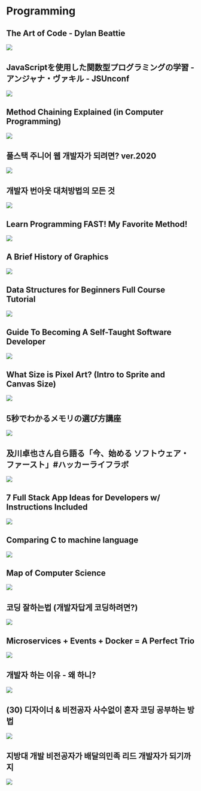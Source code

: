 # Programming

## The Art of Code - Dylan Beattie
[![](https://img.youtube.com/vi/6avJHaC3C2U/0.jpg)](https://www.youtube.com/watch?v=6avJHaC3C2U)

## JavaScriptを使用した関数型プログラミングの学習 - アンジャナ・ヴァキル - JSUnconf
[![](https://img.youtube.com/vi/e-5obm1G_FY/0.jpg)](https://www.youtube.com/watch?v=e-5obm1G_FY)

## Method Chaining Explained (in Computer Programming)
[![](https://img.youtube.com/vi/Q4sYrKFJqPo/0.jpg)](https://www.youtube.com/watch?v=Q4sYrKFJqPo&list=PLVvjrrRCBy2LS3TfbE4ZjXbYy4eECQjuc&index=1)

## 풀스택 주니어 웹 개발자가 되려면? ver.2020
[![](https://img.youtube.com/vi/ODa9mY2bEEc/0.jpg)](https://www.youtube.com/watch?v=ODa9mY2bEEc)

## 개발자 번아웃 대처방법의 모든 것
[![](https://img.youtube.com/vi/5kjrJaFIAls/0.jpg)](https://www.youtube.com/watch?v=5kjrJaFIAls)

## Learn Programming FAST! My Favorite Method!
[![](https://img.youtube.com/vi/Mj3QejzYZ70/0.jpg)](https://www.youtube.com/watch?v=Mj3QejzYZ70)

## A Brief History of Graphics
[![](https://img.youtube.com/vi/QyjyWUrHsFc/0.jpg)](https://www.youtube.com/watch?v=QyjyWUrHsFc)

## Data Structures for Beginners Full Course Tutorial
[![](https://img.youtube.com/vi/YOfXMQnUlZY/0.jpg)](https://www.youtube.com/watch?v=YOfXMQnUlZY)

## Guide To Becoming A Self-Taught Software Developer
[![](https://img.youtube.com/vi/J6rVaFzOEP8/0.jpg)](https://www.youtube.com/watch?v=J6rVaFzOEP8)

## What Size is Pixel Art? (Intro to Sprite and Canvas Size)
[![](https://img.youtube.com/vi/ad-3dn2qUUs/0.jpg)](https://www.youtube.com/watch?v=ad-3dn2qUUs)

## 5秒でわかるメモリの選び方講座
[![](https://img.youtube.com/vi/XmsqNQkMH_g/0.jpg)](https://www.youtube.com/watch?v=XmsqNQkMH_g)

## 及川卓也さん自ら語る「今、始める ソフトウェア・ファースト」​#ハッカーライフラボ
[![](https://img.youtube.com/vi/rTdD4eNHg_s/0.jpg)](https://www.youtube.com/watch?v=rTdD4eNHg_s)

## 7 Full Stack App Ideas for Developers w/ Instructions Included
[![](https://img.youtube.com/vi/JTOJsU3FSD8/0.jpg)](https://www.youtube.com/watch?v=JTOJsU3FSD8)

## Comparing C to machine language
[![](https://img.youtube.com/vi/yOyaJXpAYZQ/0.jpg)](https://www.youtube.com/watch?v=yOyaJXpAYZQ&list=RDCMUCS0N5baNlQWJCUrhCEo8WlA&start_radio=1)

## Map of Computer Science
[![](https://img.youtube.com/vi/SzJ46YA_RaA/0.jpg)](https://www.youtube.com/watch?v=SzJ46YA_RaA)

## 코딩 잘하는법 (개발자답게 코딩하려면?)
[![](https://img.youtube.com/vi/WF_bzlpaW0I/0.jpg)](https://www.youtube.com/watch?v=WF_bzlpaW0I)

## Microservices + Events + Docker = A Perfect Trio
[![](https://img.youtube.com/vi/sSm2dRarhPo/0.jpg)](https://www.youtube.com/watch?v=sSm2dRarhPo)

## 개발자 하는 이유 - 왜 하니?
[![](https://img.youtube.com/vi/9oprkEz-TTQ/0.jpg)](https://www.youtube.com/watch?v=9oprkEz-TTQ)

## (30) 디자이너 & 비전공자 사수없이 혼자 코딩 공부하는 방법
[![](https://img.youtube.com/vi/zFWt7P9jhSA/0.jpg)](https://www.youtube.com/watch?v=zFWt7P9jhSA)

## 지방대 개발 비전공자가 배달의민족 리드 개발자가 되기까지
[![](https://img.youtube.com/vi/V9AGvwPmnZU/0.jpg)](https://www.youtube.com/watch?v=V9AGvwPmnZU)
